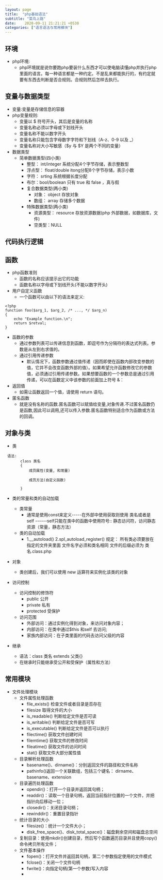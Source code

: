 ```yaml
---
layout: page
title:  "php基础语法"
subtitle: "菜鸟上路"
date:    2020-09-11 21:21:21 +0530
categories: ["语言语法与常用模块"]
---
```


## 环境

- php环境:
    - php环境就是说你要跑php要装什么东西才可以使电脑读懂php并执行php里面的语言。每一种语言都是一种约定。不是乱来都能执行的，有约定就要有东西去判断是否合规则。合规则然后怎样去执行。
        

## 变量与数据类型

- 变量:变量是存储信息的容器
- php变量规则:
    - 变量以 $ 符号开头，其后是变量的名称
    - 变量名称必须以字母或下划线开头
    - 变量名称不能以数字开头
    - 变量名称只能包含字母数字字符和下划线（A-z、0-9 以及 _）
    - 变量名称对大小写敏感（$y 与 $Y 是两个不同的变量）
- 数据类型
    - 简单数据类型(四小类)
        - 整型： int/integer 系统分配4个字节存储，表示整数型
        - 浮点型： float/double itong分配8个字节存储，表示小数
        - 字符： srting 系统根据长度分配
        - 布尔：bool/boolean 只有 true 和 false ，真与假
        - 复合数据类型(两小类)
            - 对象： object 存放对象
            - 数组： array 存储多个数据
        - 特殊数据类型(两小类)
            - 资源类型： resource 存放资源数据(php 外部数据，如数据库，文件)
            - 空类型：NULL

## 代码执行逻辑

## 函数
- php函数准则
    - 函数的名称应该提示出它的功能
    - 函数名称以字母或下划线开头(不能以数字开头)
- 用户自定义函数 
    - 一个函数可以由以下的语法来定义:       

```
<?php
function foo($arg_1, $arg_2, /* ..., */ $arg_n)
{
    echo "Example function.\n";
    return $retval;
}
```

- 函数的参数
    - 通过参数列表可以传递信息到函数，即逗号作为分隔符的表达式列表。参数是从左到右求值的。
    - 通过引用传递参数
        - 默认情况下，函数参数通过值传递（因而即使在函数内部改变参数的值，它并不会改变函数外部的值）。如果希望允许函数修改它的参数值，必须通过引用传递参数。如果想要函数的一个参数总是通过引用传递，可以在函数定义中该参数的前面加上符号 &：
- 返回值 
    - 如需让函数返回一个值，请使用 return 语句。
- 匿名函数
    - 就是没有名称的函数.匿名函数可以赋值给变量,对象传递.不过匿名函数仍是函数,因此可以调用,还可以传入参数.匿名函数特别适合作为函数或方法的回调。
## 对象与类 
- 类

```
 语法:
       class 类名
       {
           成员属性(变量, 和常量)
           
           成员方法(自定义函数)
  
       }
```

- 类的常量和类的自动加载
    - 类常量
        - 通常是使用const来定义-----在外部中使用获取则使用 类名或者是self ------self只能在类中的函数中使用符号:: 静态访问符，访问静态资源（常量，静态方法）
    - 类的自动加载
        - 1.__autoload()
          2.spl_autoload_register()
          规定：
          所有类必须要放在指定的文件夹里面
          文件名字必须和类名相同
          文件的后缀必须为 类名.class.php
- 对象
    - 类创建后，我们可以使用 new 运算符来实例化该类的对象

- 访问控制
    - 访问控制的修饰符
        - public 公开
        - private 私有
        - protected 受保护
    - 访问范围 
        - 外部访问：通过实例化得到对象，来访问对象内容；
        - 内部访问：在类中通过$this 和self 去访问;
        - 家族内部访问：在子类里面的代码去访问父级的内容
- 继承 
    - 语法：class 类名 extends 父类{}
    - 在继承时只能继承受公开和受保护（属性和方法）

## 常用模块

- 文件处理模块
    - 文件属性处理函数 
        - file_exists() 检查文件或者目录是否存在
        - filesize 取得文件的大小
        - is_readable() 判断给定文件是否可读
        - is_writable() 判断给定文件是否可写
        - is_executable() 判断给定文件是否可以执行
        - filectime() 获取文件创建时间
        - filemtime() 获取文件的修改时间
        - fileatime() 获取文件的访问时间
        - stat() 获取文件大部分属性值
    - 目录解析处理函数 
        - basename()、dirname()：分别返回文件的路径和文件名称
        - pathinfo()返回一个关联数组，包括三个键名： dirname、basename、extension
    - 目录遍历处理函数
        - opendir()：打开一个目录并返回其句柄；
        - readdir()：读取一个目录句柄，返回当前指针位置的一个文件，并把指针向后移动一位；
        - closedir()：关闭目录句柄；
        - rewinddir()：重置目录指针
    - 统计目录的大小
        - filesize()：统计一个文件大小；
        - disk_free_space()、disk_total_space()：磁盘剩余空间和磁盘总空间
    - 复制目录：使用mkdir()创建目录，然后写个函数遍历目录并且使用copy()命令拷贝所有文件；
    - 文件基本操作
        - fopen()：打开文件并返回其句柄，第二个参数指定使用的文件模式
        - fclose()：关闭一个文件句柄
        - fwrite()：向指定句柄(第一个参数)写入内容
        - 